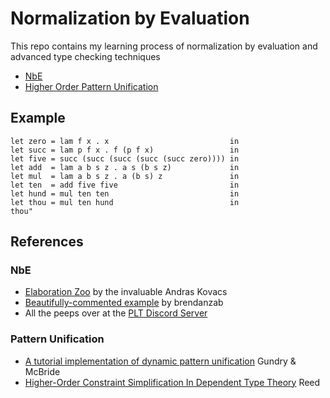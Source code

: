 # Normalization by Evaluation
This repo contains my learning process of normalization by evaluation and advanced type checking techniques

- [NbE](https://github.com/aradarbel10/NbE/tree/master)
- [Higher Order Pattern Unification](https://github.com/aradarbel10/NbE/tree/HOPU)

## Example
```
let zero = lam f x . x                           in
let succ = lam p f x . f (p f x)                 in
let five = succ (succ (succ (succ (succ zero)))) in
let add  = lam a b s z . a s (b s z)             in
let mul  = lam a b s z . a (b s) z               in
let ten  = add five five                         in
let hund = mul ten ten                           in
let thou = mul ten hund                          in
thou"
```

## References
### NbE
- [Elaboration Zoo](https://github.com/AndrasKovacs/elaboration-zoo) by the invaluable Andras Kovacs
- [Beautifully-commented example](https://discord.com/channels/633240603777433601/633240603777433603/1008392203179143249) by brendanzab
- All the peeps over at the [PLT Discord Server](http://discord.gg/4Kjt3ZE)
### Pattern Unification
- [A tutorial implementation of dynamic pattern unification](https://adam.gundry.co.uk/pub/pattern-unify/pattern-unification-2012-07-10.pdf) Gundry & McBride
- [Higher-Order Constraint Simplification In Dependent Type Theory](http://www.cs.cmu.edu/~jcreed/papers/csl08-hocs.pdf) Reed